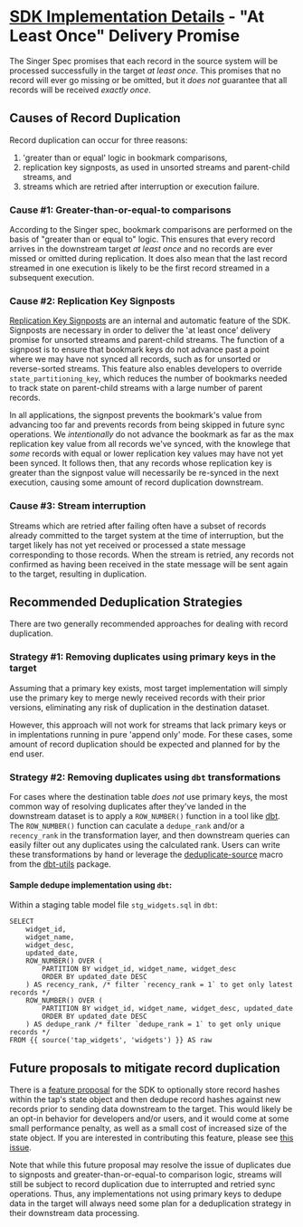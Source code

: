 # [SDK Implementation Details](./index.md) - "At Least Once" Delivery Promise

The Singer Spec promises that each record in the source system will be processed successfully in the target _at least once_. This promises that no record will ever go missing or be omitted, but it _does not_ guarantee that all records will be received _exactly once_.

## Causes of Record Duplication

Record duplication can occur for three reasons:

1. 'greater than or equal' logic in bookmark comparisons,
1. replication key signposts, as used in unsorted streams and parent-child streams, and
1. streams which are retried after interruption or execution failure.

### Cause #1: Greater-than-or-equal-to comparisons

According to the Singer spec, bookmark comparisons are performed on the basis of "greater than or equal to" logic. This ensures that every record arrives in the downstream target _at least once_ and no records are ever missed or omitted during replication. It does also mean that the last record streamed in one execution is likely to be the first record streamed in a subsequent execution.

### Cause #2: Replication Key Signposts

[Replication Key Signposts](./state.md#replication-key-signposts) are an internal and automatic feature of the SDK. Signposts are necessary in order to deliver the 'at least once' delivery promise for unsorted streams and parent-child streams. The function of a signpost is to ensure that bookmark keys do not advance past a point where we may have not synced all records, such as for unsorted or reverse-sorted streams. This feature also enables developers to override `state_partitioning_key`, which reduces the number of bookmarks needed to track state on parent-child streams with a large number of parent records.

In all applications, the signpost prevents the bookmark's value from advancing too far and prevents records from being skipped in future sync operations. We _intentionally_ do not advance the bookmark as far as the max replication key value from all records we've synced, with the knowlege that _some_ records with equal or lower replication key values may have not yet been synced. It follows then, that any records whose replication key is greater than the signpost value will necessarily be re-synced in the next execution, causing some amount of record duplication downstream.

### Cause #3: Stream interruption

Streams which are retried after failing often have a subset of records already committed to the target system at the time of interruption, but the target likely has not yet received or processed a state message corresponding to those records. When the stream is retried, any records not confirmed as having been received in the state message will be sent again to the target, resulting in duplication.

## Recommended Deduplication Strategies

There are two generally recommended approaches for dealing with record duplication.

### Strategy #1: Removing duplicates using primary keys in the target

Assuming that a primary key exists, most target implementation will simply use the primary key to merge newly received records with their prior versions, eliminating any risk of duplication in the destination dataset.

However, this approach will not work for streams that lack primary keys or in implentations running in pure 'append only' mode. For these cases, some amount of record duplication should be expected and planned for by the end user.

### Strategy #2: Removing duplicates using `dbt` transformations

For cases where the destination table _does not_ use primary keys, the most common way of resolving duplicates after they've landed in the downstream dataset is to apply a `ROW_NUMBER()` function in a tool like [dbt](https://www.getdbt.com). The `ROW_NUMBER()` function can caculate a `dedupe_rank` and/or a `recency_rank` in the transformation layer, and then downstream queries can easily filter out any duplicates using the calculated rank. Users can write these transformations by hand or leverage the [deduplicate-source](https://github.com/dbt-labs/dbt-utils#deduplicate-source) macro from the [dbt-utils](https://github.com/dbt-labs/dbt-utils) package.

#### Sample dedupe implementation using `dbt`:

Within a staging table model file `stg_widgets.sql` in `dbt`:

```jinja
SELECT
    widget_id,
    widget_name,
    widget_desc,
    updated_date,
    ROW_NUMBER() OVER (
        PARTITION BY widget_id, widget_name, widget_desc
        ORDER BY updated_date DESC
    ) AS recency_rank, /* filter `recency_rank = 1` to get only latest records */
    ROW_NUMBER() OVER (
        PARTITION BY widget_id, widget_name, widget_desc, updated_date
        ORDER BY updated_date DESC
    ) AS dedupe_rank /* filter `dedupe_rank = 1` to get only unique records */
FROM {{ source('tap_widgets', 'widgets') }} AS raw
```

## Future proposals to mitigate record duplication

There is a [feature proposal](https://gitlab.com/meltano/sdk/-/issues/162) for the SDK to optionally store record hashes within the tap's state object and then dedupe record hashes against new records prior to sending data downstream to the target. This would likely be an opt-in behavior for developers and/or users, and it would come at some small performance penalty, as well as a small cost of increased size of the state object. If you are interested in contributing this feature, please see [this issue](https://gitlab.com/meltano/sdk/-/issues/162).

Note that while this future proposal may resolve the issue of duplicates due to signposts and greater-than-or-equal-to comparison logic, streams will still be subject to record duplication due to interrupted and retried sync operations. Thus, any implementations not using primary keys to dedupe data in the target will always need some plan for a deduplication strategy in their downstream data processing.
